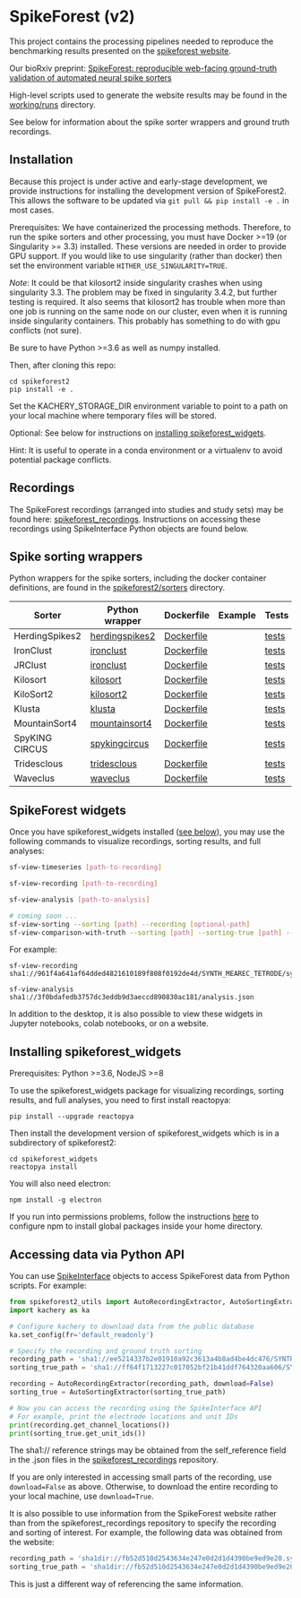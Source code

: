 # SpikeForest (v2)

This project contains the processing pipelines needed to reproduce the benchmarking results presented on the [spikeforest website](https://spikeforest.flatironinstitute.org).

Our bioRxiv preprint: [SpikeForest: reproducible web-facing ground-truth validation of automated neural spike sorters](https://www.biorxiv.org/content/10.1101/2020.01.14.900688v1)

High-level scripts used to generate the website results may be found in the [working/runs](working/runs) directory.

See below for information about the spike sorter wrappers and ground truth recordings.

## Installation

Because this project is under active and early-stage development, we provide instructions for installing the development version of SpikeForest2. This allows the software to be updated via `git pull && pip install -e .` in most cases.

Prerequisites: We have containerized the processing methods. Therefore, to run the spike sorters and other processing, you must have Docker >=19 (or Singularity >= 3.3) installed. These versions are needed in order to provide GPU support. If you would like to use singularity (rather than docker) then set the environment variable `HITHER_USE_SINGULARITY=TRUE`.

*Note*: It could be that kilosort2 inside singularity crashes when using singularity 3.3. The problem may be fixed in singularity 3.4.2, but further testing is required. It also seems that kilosort2 has trouble when more than one job is running on the same node on our cluster, even when it is running inside singularity containers. This probably has something to do with gpu conflicts (not sure).

Be sure to have Python >=3.6 as well as numpy installed.

Then, after cloning this repo:

```
cd spikeforest2
pip install -e .
```

Set the KACHERY_STORAGE_DIR environment variable to point to a path on your local machine where temporary files will be stored.

Optional: See below for instructions on [installing spikeforest_widgets](#installing-spikeforest_widgets).

Hint: It is useful to operate in a conda environment or a virtualenv to avoid potential package conflicts.

## Recordings

The SpikeForest recordings (arranged into studies and study sets) may be found here: [spikeforest_recordings](https://github.com/flatironinstitute/spikeforest_recordings).
Instructions on accessing these recordings using SpikeInterface Python objects are found below.

## Spike sorting wrappers

Python wrappers for the spike sorters, including the docker container definitions, are found in the [spikeforest2/sorters](spikeforest2/sorters) directory.

| Sorter  | Python wrapper | Dockerfile | Example | Tests |
| ------------- | ------------- | ------------- | ------------- | ------------- |
| HerdingSpikes2  | [herdingspikes2](spikeforest2/sorters/herdingspikes2) | [Dockerfile](spikeforest2/sorters/herdingspikes2/container)  | | [tests](working/tests) |
| IronClust  | [ironclust](spikeforest2/sorters/ironclust) | [Dockerfile](spikeforest2/sorters/ironclust/container)  | | [tests](working/tests) |
| JRClust  | [ironclust](spikeforest2/sorters/jrclust) | [Dockerfile](spikeforest2/sorters/jrclust/container)  | | [tests](working/tests) |
| Kilosort  | [kilosort](spikeforest2/sorters/kilosort) | [Dockerfile](spikeforest2/sorters/kilosort/container)  | | [tests](working/tests) |
| KiloSort2  | [kilosort2](spikeforest2/sorters/kilosort2) | [Dockerfile](spikeforest2/sorters/kilosort2/container)  | | [tests](working/tests) |
| Klusta  | [klusta](spikeforest2/sorters/klusta) | [Dockerfile](spikeforest2/sorters/klusta/container)  | | [tests](working/tests) |
| MountainSort4  | [mountainsort4](spikeforest2/sorters/mountainsort4) | [Dockerfile](spikeforest2/sorters/mountainsort4/container)  | | [tests](working/tests) |
| SpyKING CIRCUS  | [spykingcircus](spikeforest2/sorters/spykingcircus) | [Dockerfile](spikeforest2/sorters/spykingcircus/container)  | | [tests](working/tests) |
| Tridesclous  | [tridesclous](spikeforest2/sorters/tridesclous) | [Dockerfile](spikeforest2/sorters/tridesclous/container)  | | [tests](working/tests) |
| Waveclus  | [waveclus](spikeforest2/sorters/waveclus) | [Dockerfile](spikeforest2/sorters/waveclus/container)  | | [tests](working/tests) |

## SpikeForest widgets

Once you have spikeforest_widgets installed ([see below](#installing-spikeforest_widgets)), you may use the following commands to visualize recordings, sorting results, and full analyses:

```bash
sf-view-timeseries [path-to-recording]

sf-view-recording [path-to-recording]

sf-view-analysis [path-to-analysis]

# coming soon ...
sf-view-sorting --sorting [path] --recording [optional-path]
sf-view-comparison-with-truth --sorting [path] --sorting-true [path] --recording [optional-path]
```

For example:

```
sf-view-recording sha1://961f4a641af64dded4821610189f808f0192de4d/SYNTH_MEAREC_TETRODE/synth_mearec_tetrode_noise10_K10_C4/002_synth.json

sf-view-analysis sha1://3f0bdafedb3757dc3eddb9d3aeccd890830ac181/analysis.json
```

In addition to the desktop, it is also possible to view these widgets in Jupyter notebooks, colab notebooks, or on a website.

## Installing spikeforest_widgets

Prerequisites: Python >=3.6, NodeJS >=8

To use the spikeforest_widgets package for visualizing recordings, sorting results, and full analyses, you need to first install reactopya:

```
pip install --upgrade reactopya
```

Then install the development version of spikeforest_widgets which is in a subdirectory of spikeforest2:

```
cd spikeforest_widgets
reactopya install
```

You will also need electron:

```
npm install -g electron
```

If you run into permissions problems, follow the instructions [here](https://github.com/sindresorhus/guides/blob/master/npm-global-without-sudo.md) to configure npm to install global packages inside your home directory.

## Accessing data via Python API

You can use [SpikeInterface](https://github.com/SpikeInterface) objects to access SpikeForest data from Python scripts. For example:

```python
from spikeforest2_utils import AutoRecordingExtractor, AutoSortingExtractor
import kachery as ka

# Configure kachery to download data from the public database
ka.set_config(fr='default_readonly')

# Specify the recording and ground truth sorting
recording_path = 'sha1://ee5214337b2e01910a92c3613a4b8ad4be4dc476/SYNTH_MAGLAND/synth_magland_noise10_K10_C4/001_synth.json'
sorting_true_path = 'sha1://ff64f1713227c017052bf21b41ddf764320aa606/SYNTH_MAGLAND/synth_magland_noise10_K10_C4/001_synth.firings_true.json'

recording = AutoRecordingExtractor(recording_path, download=False)
sorting_true = AutoSortingExtractor(sorting_true_path)

# Now you can access the recording using the SpikeInterface API
# For example, print the electrode locations and unit IDs
print(recording.get_channel_locations())
print(sorting_true.get_unit_ids())
```

The sha1:// reference strings may be obtained from the self_reference field in the .json files in the [spikeforest_recordings](https://github.com/flatironinstitute/spikeforest_recordings) repository.

If you are only interested in accessing small parts of the recording, use `download=False` as above. Otherwise, to download the entire recording to your local machine, use `download=True`.

It is also possible to use information from the SpikeForest website rather than from the spikeforest_recordings repository to specify the recording and sorting of interest. For example, the following data was obtained from the website:

```python
recording_path = 'sha1dir://fb52d510d2543634e247e0d2d1d4390be9ed9e20.synth_magland/datasets_noise10_K10_C4/010_synth'
sorting_true_path = 'sha1dir://fb52d510d2543634e247e0d2d1d4390be9ed9e20.synth_magland/datasets_noise10_K10_C4/010_synth/firings_true.mda'
```

This is just a different way of referencing the same information.
